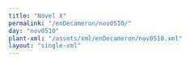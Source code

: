 ```yaml
---
title: "Novel X"
permalink: "/enDecameron/nov0510/"
day: "nov0510"
plant-xml: "/assets/xml/enDecameron/nov0510.xml"
layout: "single-xml"
---
```

